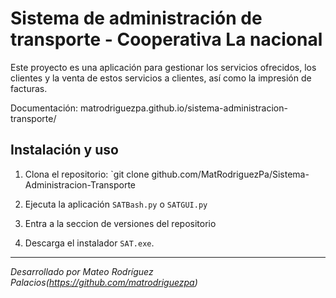 # Sistema de administración de transporte - Cooperativa La nacional

Este proyecto es una aplicación para gestionar los servicios ofrecidos, los clientes y la venta de estos servicios a
clientes, así como la impresión de facturas.

Documentación: matrodriguezpa.github.io/sistema-administracion-transporte/

## Instalación y uso

1. Clona el repositorio: `git clone github.com/MatRodriguezPa/Sistema-Administracion-Transporte
2. Ejecuta la aplicación `SATBash.py` o `SATGUI.py`

1. Entra a la seccion de versiones del repositorio
2. Descarga el instalador `SAT.exe`.

---
*Desarrollado por Mateo Rodríguez Palacios(https://github.com/matrodriguezpa)*
 
